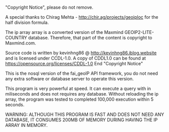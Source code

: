 "Copyright Notice", please do not remove.

A special thanks to Chirag Mehta - http://chir.ag/projects/geoiploc for the half division formula.

The ip array array is a converted version of the Maxmind GEOIP2-LITE-COUNTRY database. Therefore, that part of the content is copyright to Maxmind.com.

Source code is written by kevinhng86 @ http://kevinhng86.iblog.website and is licensed under CCDL-1.0. A copy of CDDL1.0 can be found at https://opensource.org/licenses/CDDL-1.0
End "Copyright Notice"

This is the nosql version of the fai_geoIP API framework, you do not need any extra software or database server to operate this version.

This program is very powerful at speed. It can execute a query with in miliseconds and does not requires any database. Without reloading the ip array, the program was tested to completed 100,000 execution within 5 seconds.

WARNING: ALTHOUGH THIS PROGRAM IS FAST AND DOES NOT NEED ANY DATABASE, IT CONSUMES 200MB OF MEMORY DURING HAVING THE IP ARRAY IN MEMORY. 
